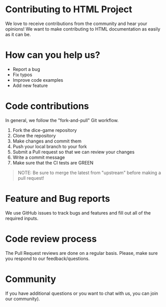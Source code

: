 # Contributing to HTML Project

We love to receive contributions from the community and hear your opinions! We want to make contributing to HTML documentation as easily as it can be.

# How can you help us?

* Report a bug
* Fix typos
* Improve code examples
* Add new feature

# Code contributions
In general, we follow the "fork-and-pull" Git workflow.

1. Fork the dice-game repository
2. Clone the repository
3. Make changes and commit them
4. Push your local branch to your fork
5. Submit a Pull request so that we can review your changes
6. Write a commit message
7. Make sure that the CI tests are GREEN

>NOTE: Be sure to merge the latest from "upstream" before making a pull request!

# Feature and Bug reports
We use GitHub issues to track bugs and features and fill out all of the required inputs.

# Code review process
The Pull Request reviews are done on a regular basis. 
Please, make sure you respond to our feedback/questions.

# Community
If you have additional questions or you want to chat with us, you can join our community).
